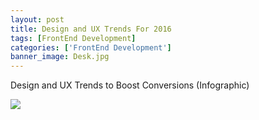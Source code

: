 ```yaml
---
layout: post
title: Design and UX Trends For 2016
tags: [FrontEnd Development]
categories: ['FrontEnd Development']
banner_image: Desk.jpg
---
```


Design and UX Trends to Boost Conversions (Infographic)

[<img src="http://unbounce.wpengine.netdna-cdn.com/photos/web-design-and-ux-trends-infographic.jpg">](http://unbounce.com/a-b-testing/design-ux-trends-to-boost-conversions-infographic/?utm_medium=referral&utm_source=embed&utm_campaign=meta-infographic-infographic&utm_content=infographic)
